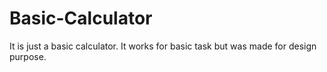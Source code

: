 # Basic-Calculator
It is just a basic calculator. It works for basic task but was made for design purpose.
